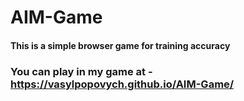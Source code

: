 # AIM-Game 

#### This is a simple browser game for training accuracy

### You can play in my game at - https://vasylpopovych.github.io/AIM-Game/
